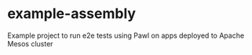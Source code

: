 # example-assembly
Example project to run e2e tests using Pawl on apps deployed to Apache Mesos cluster
